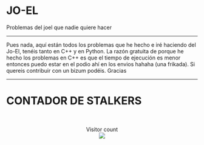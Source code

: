 # JO-EL
Problemas del joel que nadie quiere hacer
***
Pues nada, aquí están todos los problemas que he hecho e iré haciendo del Jo-El, tenéis tanto en C++ y en Python. La razón gratuita de porque he hecho los problemas en C++ es que el tiempo de ejecución es menor entonces puedo estar en el podio ahí en los envios hahaha (una frikada). Si quereis contribuir con un bizum podéis. Gracias
***

# CONTADOR DE STALKERS
<br>
<p align="center"> 
  Visitor count<br>
  <img src="https://profile-counter.glitch.me/kiddteoo/count.svg" />
</p>
